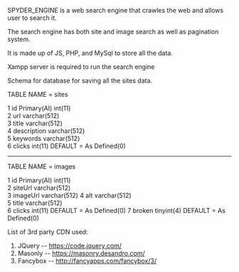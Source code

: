 SPYDER_ENGINE is a web search engine that crawles the web and allows user to search it.

The search engine has both site and image search as well as pagination system.

It is made up of JS, PHP, and MySql to store all the data.
 
Xampp server is required to run the search engine


Schema for database for saving all the sites data.

TABLE NAME = sites


1	id    Primary(AI)	  int(11)		
2	url	                  varchar(512)	
3	title	              varchar(512)	
4	description	          varchar(512)	
5	keywords	          varchar(512)	
6	clicks	              int(11)			DEFAULT = As Defined(0)


-----------------------------------------------------------------------------------------------


TABLE NAME = images

1 	id    Primary(AI) 	  int(11) 			
2 	siteUrl 	          varchar(512) 	 	
3 	imageUrl 	          varchar(512) 
4 	alt 	              varchar(512) 	
5 	title 	              varchar(512) 	
6 	clicks 	              int(11) 	        DEFAULT = As Defined(0)
7 	broken 	              tinyint(4) 		DEFAULT = As Defined(0)


List of 3rd party CDN used:

1. JQuery   --   https://code.jquery.com/
2. Masonly  --   https://masonry.desandro.com/
3. Fancybox --   http://fancyapps.com/fancybox/3/
